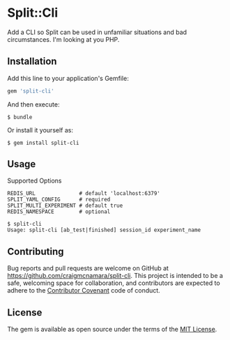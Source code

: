 # Split::Cli

Add a CLI so Split can be used in unfamiliar situations and bad circumstances. I'm looking at you PHP.

## Installation

Add this line to your application's Gemfile:

```ruby
gem 'split-cli'
```

And then execute:

    $ bundle

Or install it yourself as:

    $ gem install split-cli

## Usage

Supported Options
```shell
REDIS_URL              # default 'localhost:6379'
SPLIT_YAML_CONFIG      # required
SPLIT_MULTI_EXPERIMENT # default true
REDIS_NAMESPACE        # optional
```

```shell
$ split-cli
Usage: split-cli [ab_test|finished] session_id experiment_name
```

## Contributing

Bug reports and pull requests are welcome on GitHub at https://github.com/craigmcnamara/split-cli. This project is intended to be a safe, welcoming space for collaboration, and contributors are expected to adhere to the [Contributor Covenant](contributor-covenant.org) code of conduct.


## License

The gem is available as open source under the terms of the [MIT License](http://opensource.org/licenses/MIT).

